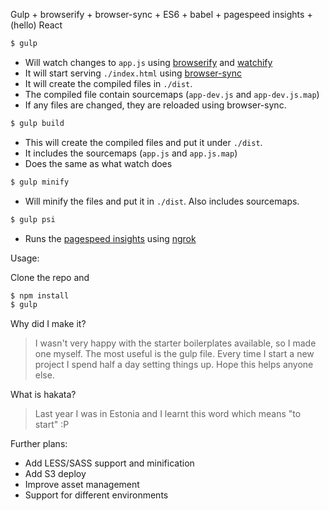 
Gulp + browserify + browser-sync + ES6 + babel + pagespeed insights + (hello) React

```sh
$ gulp
```

- Will watch changes to `app.js` using [browserify](http://browserify.org) and [watchify](https://github.com/substack/watchify)
- It will start serving `./index.html` using [browser-sync](http://www.browsersync.io)
- It will create the compiled files in `./dist`.
- The compiled file contain sourcemaps (`app-dev.js` and `app-dev.js.map`)
- If any files are changed, they are reloaded using browser-sync.


```sh
$ gulp build
```

- This will create the compiled files and put it under `./dist`.
- It includes the sourcemaps (`app.js` and `app.js.map`)
- Does the same as what watch does


```sh
$ gulp minify
```

- Will minify the files and put it in `./dist`. Also includes sourcemaps.


```sh
$ gulp psi
```

- Runs the [pagespeed insights](https://developers.google.com/speed/pagespeed/insights/) using [ngrok](https://ngrok.com)


Usage:

Clone the repo and

```sh
$ npm install
$ gulp
```


Why did I make it?

> I wasn't very happy with the starter boilerplates available, so I made one myself. The most useful is the gulp file. Every time I start a new project I spend half a day setting things up. Hope this helps anyone else.

What is hakata?

> Last year I was in Estonia and I learnt this word which means "to start" :P


Further plans:

- Add LESS/SASS support and minification
- Add S3 deploy
- Improve asset management
- Support for different environments
